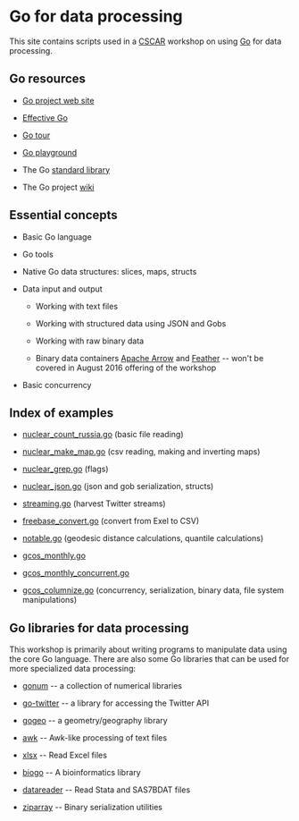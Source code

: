 Go for data processing
======================

This site contains scripts used in a
[CSCAR](http://cscar.research.umich.edu) workshop on using
[Go](http://golang.org) for data processing.

Go resources
------------

* [Go project web site](http://golang.org)

* [Effective Go](https://golang.org/doc/effective_go.html)

* [Go tour](https://tour.golang.org/welcome/1)

* [Go playground](https://play.golang.org/)

* The Go [standard library](https://golang.org/pkg/)

* The Go project [wiki](https://github.com/golang/go/wiki)

Essential concepts
------------------

* Basic Go language

* Go tools

* Native Go data structures: slices, maps, structs

* Data input and output

    * Working with text files

    * Working with structured data using JSON and Gobs

    * Working with raw binary data

    * Binary data containers [Apache
      Arrow](https://github.com/apache/arrow) and
      [Feather](https://github.com/wesm/feather) -- won't be covered in
      August 2016 offering of the workshop

* Basic concurrency


Index of examples
-----------------

* [nuclear_count_russia.go](nuclear_count_russia.go) (basic file reading)

* [nuclear_make_map.go](nuclear_make_map.go) (csv reading, making and inverting maps)

* [nuclear_grep.go](nuclear_grep.go) (flags)

* [nuclear_json.go](nuclear_json.go) (json and gob serialization, structs)

* [streaming.go](streaming.go) (harvest Twitter streams)

* [freebase_convert.go](freebase_convert.go) (convert from Exel to CSV)

* [notable.go](notable.go) (geodesic distance calculations, quantile calculations)

* [gcos_monthly.go](gcos_monthly.go)

* [gcos_monthly_concurrent.go](gcos_monthly_concurrent.go)

* [gcos_columnize.go](gcos_columnize.go) (concurrency, serialization, binary data, file system manipulations)


Go libraries for data processing
--------------------------------

This workshop is primarily about writing programs to manipulate data
using the core Go language.  There are also some Go libraries that can
be used for more specialized data processing:

* [gonum](https://github.com/gonum) -- a collection of numerical libraries

* [go-twitter](https://github.com/dghubble/go-twitter) -- a library for accessing the Twitter API

* [gogeo](https://github.com/paulmach/go.geo) -- a geometry/geography library

* [awk](https://github.com/spakin/awk) -- Awk-like processing of text files

* [xlsx](https://github.com/tealeg/xlsx) -- Read Excel files

* [biogo](https://github.com/biogo/biogo) -- A bioinformatics library

* [datareader](https://github.com/kshedden/datareader) -- Read Stata and SAS7BDAT files

* [ziparray](https://github.com/kshedden/ziparray) -- Binary serialization utilities